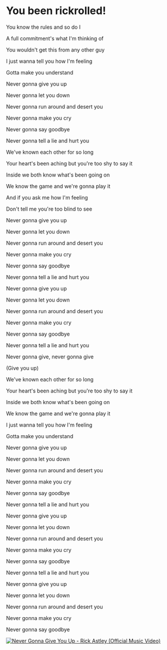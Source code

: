 # You been rickrolled!

You know the rules and so do I

A full commitment's what I'm thinking of

You wouldn't get this from any other guy

I just wanna tell you how I'm feeling

Gotta make you understand



Never gonna give you up

Never gonna let you down

Never gonna run around and desert you

Never gonna make you cry

Never gonna say goodbye

Never gonna tell a lie and hurt you



We've known each other for so long

Your heart's been aching but you're too shy to say it

Inside we both know what's been going on

We know the game and we're gonna play it

And if you ask me how I'm feeling

Don't tell me you're too blind to see



Never gonna give you up

Never gonna let you down

Never gonna run around and desert you

Never gonna make you cry

Never gonna say goodbye

Never gonna tell a lie and hurt you



Never gonna give you up

Never gonna let you down

Never gonna run around and desert you

Never gonna make you cry

Never gonna say goodbye

Never gonna tell a lie and hurt you



Never gonna give, never gonna give

(Give you up)



We've known each other for so long

Your heart's been aching but you're too shy to say it

Inside we both know what's been going on

We know the game and we're gonna play it

I just wanna tell you how I'm feeling

Gotta make you understand



Never gonna give you up

Never gonna let you down

Never gonna run around and desert you

Never gonna make you cry

Never gonna say goodbye

Never gonna tell a lie and hurt you



Never gonna give you up

Never gonna let you down

Never gonna run around and desert you

Never gonna make you cry

Never gonna say goodbye

Never gonna tell a lie and hurt you



Never gonna give you up

Never gonna let you down

Never gonna run around and desert you

Never gonna make you cry

Never gonna say goodbye

[![Never Gonna Give You Up - Rick Astley (Official Music Video) ](http://img.youtube.com/vi/dQw4w9WgXcQ/maxresdefault.jpg)](https://www.youtube.com/watch?v=dQw4w9WgXcQ)
